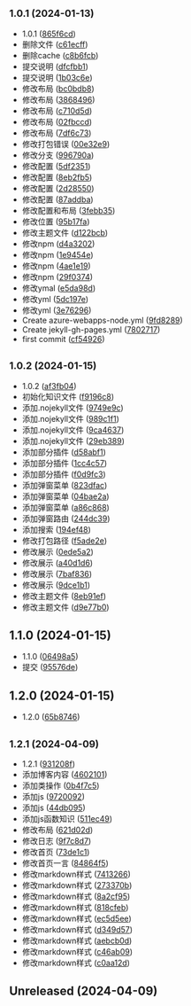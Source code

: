 ## <small>1.0.1 (2024-01-13)</small>

* 1.0.1 ([865f6cd](https://github.com/saofeng-cyber/xm_doc/commit/865f6cd))
* 删除文件 ([c61ecff](https://github.com/saofeng-cyber/xm_doc/commit/c61ecff))
* 删除cache ([c8b6fcb](https://github.com/saofeng-cyber/xm_doc/commit/c8b6fcb))
* 提交说明 ([dfcfbb1](https://github.com/saofeng-cyber/xm_doc/commit/dfcfbb1))
* 提交说明 ([1b03c6e](https://github.com/saofeng-cyber/xm_doc/commit/1b03c6e))
* 修改布局 ([bc0bdb8](https://github.com/saofeng-cyber/xm_doc/commit/bc0bdb8))
* 修改布局 ([3868496](https://github.com/saofeng-cyber/xm_doc/commit/3868496))
* 修改布局 ([c710d5d](https://github.com/saofeng-cyber/xm_doc/commit/c710d5d))
* 修改布局 ([02fbccd](https://github.com/saofeng-cyber/xm_doc/commit/02fbccd))
* 修改布局 ([7df6c73](https://github.com/saofeng-cyber/xm_doc/commit/7df6c73))
* 修改打包错误 ([00e32e9](https://github.com/saofeng-cyber/xm_doc/commit/00e32e9))
* 修改分支 ([996790a](https://github.com/saofeng-cyber/xm_doc/commit/996790a))
* 修改配置 ([5df2351](https://github.com/saofeng-cyber/xm_doc/commit/5df2351))
* 修改配置 ([8eb2fb5](https://github.com/saofeng-cyber/xm_doc/commit/8eb2fb5))
* 修改配置 ([2d28550](https://github.com/saofeng-cyber/xm_doc/commit/2d28550))
* 修改配置 ([87addba](https://github.com/saofeng-cyber/xm_doc/commit/87addba))
* 修改配置和布局 ([3febb35](https://github.com/saofeng-cyber/xm_doc/commit/3febb35))
* 修改位置 ([95b17fa](https://github.com/saofeng-cyber/xm_doc/commit/95b17fa))
* 修改主题文件 ([d122bcb](https://github.com/saofeng-cyber/xm_doc/commit/d122bcb))
* 修改npm ([d4a3202](https://github.com/saofeng-cyber/xm_doc/commit/d4a3202))
* 修改npm ([1e9454e](https://github.com/saofeng-cyber/xm_doc/commit/1e9454e))
* 修改npm ([4ae1e19](https://github.com/saofeng-cyber/xm_doc/commit/4ae1e19))
* 修改npm ([29f0374](https://github.com/saofeng-cyber/xm_doc/commit/29f0374))
* 修改ymal ([e5da98d](https://github.com/saofeng-cyber/xm_doc/commit/e5da98d))
* 修改yml ([5dc197e](https://github.com/saofeng-cyber/xm_doc/commit/5dc197e))
* 修改yml ([3e76296](https://github.com/saofeng-cyber/xm_doc/commit/3e76296))
* Create azure-webapps-node.yml ([9fd8289](https://github.com/saofeng-cyber/xm_doc/commit/9fd8289))
* Create jekyll-gh-pages.yml ([7802717](https://github.com/saofeng-cyber/xm_doc/commit/7802717))
* first commit ([cf54926](https://github.com/saofeng-cyber/xm_doc/commit/cf54926))



## <small>1.0.2 (2024-01-15)</small>

* 1.0.2 ([af3fb04](https://github.com/saofeng-cyber/xm_doc/commit/af3fb04))
* 初始化知识文件 ([f9196c8](https://github.com/saofeng-cyber/xm_doc/commit/f9196c8))
* 添加.nojekyll文件 ([9749e9c](https://github.com/saofeng-cyber/xm_doc/commit/9749e9c))
* 添加.nojekyll文件 ([989c1f1](https://github.com/saofeng-cyber/xm_doc/commit/989c1f1))
* 添加.nojekyll文件 ([9ca4637](https://github.com/saofeng-cyber/xm_doc/commit/9ca4637))
* 添加.nojekyll文件 ([29eb389](https://github.com/saofeng-cyber/xm_doc/commit/29eb389))
* 添加部分插件 ([d58abf1](https://github.com/saofeng-cyber/xm_doc/commit/d58abf1))
* 添加部分插件 ([1cc4c57](https://github.com/saofeng-cyber/xm_doc/commit/1cc4c57))
* 添加部分插件 ([f0d9fc3](https://github.com/saofeng-cyber/xm_doc/commit/f0d9fc3))
* 添加弹窗菜单 ([823dfac](https://github.com/saofeng-cyber/xm_doc/commit/823dfac))
* 添加弹窗菜单 ([04bae2a](https://github.com/saofeng-cyber/xm_doc/commit/04bae2a))
* 添加弹窗菜单 ([a86c868](https://github.com/saofeng-cyber/xm_doc/commit/a86c868))
* 添加弹窗路由 ([244dc39](https://github.com/saofeng-cyber/xm_doc/commit/244dc39))
* 添加搜索 ([194ef48](https://github.com/saofeng-cyber/xm_doc/commit/194ef48))
* 修改打包路径 ([f5ade2e](https://github.com/saofeng-cyber/xm_doc/commit/f5ade2e))
* 修改展示 ([0ede5a2](https://github.com/saofeng-cyber/xm_doc/commit/0ede5a2))
* 修改展示 ([a40d1d6](https://github.com/saofeng-cyber/xm_doc/commit/a40d1d6))
* 修改展示 ([7baf836](https://github.com/saofeng-cyber/xm_doc/commit/7baf836))
* 修改展示 ([9dce1b1](https://github.com/saofeng-cyber/xm_doc/commit/9dce1b1))
* 修改主题文件 ([8eb91ef](https://github.com/saofeng-cyber/xm_doc/commit/8eb91ef))
* 修改主题文件 ([d9e77b0](https://github.com/saofeng-cyber/xm_doc/commit/d9e77b0))



## 1.1.0 (2024-01-15)

* 1.1.0 ([06498a5](https://github.com/saofeng-cyber/xm_doc/commit/06498a5))
* 提交 ([95576de](https://github.com/saofeng-cyber/xm_doc/commit/95576de))



## 1.2.0 (2024-01-15)

* 1.2.0 ([65b8746](https://github.com/saofeng-cyber/xm_doc/commit/65b8746))



## <small>1.2.1 (2024-04-09)</small>

* 1.2.1 ([931208f](https://github.com/saofeng-cyber/xm_doc/commit/931208f))
* 添加博客内容 ([4602101](https://github.com/saofeng-cyber/xm_doc/commit/4602101))
* 添加类操作 ([0b4f7c5](https://github.com/saofeng-cyber/xm_doc/commit/0b4f7c5))
* 添加js ([9720092](https://github.com/saofeng-cyber/xm_doc/commit/9720092))
* 添加js ([44db095](https://github.com/saofeng-cyber/xm_doc/commit/44db095))
* 添加js函数知识 ([511ec49](https://github.com/saofeng-cyber/xm_doc/commit/511ec49))
* 修改布局 ([621d02d](https://github.com/saofeng-cyber/xm_doc/commit/621d02d))
* 修改日志 ([9f7c8d7](https://github.com/saofeng-cyber/xm_doc/commit/9f7c8d7))
* 修改首页 ([73de1c1](https://github.com/saofeng-cyber/xm_doc/commit/73de1c1))
* 修改首页一言 ([84864f5](https://github.com/saofeng-cyber/xm_doc/commit/84864f5))
* 修改markdown样式 ([7413266](https://github.com/saofeng-cyber/xm_doc/commit/7413266))
* 修改markdown样式 ([273370b](https://github.com/saofeng-cyber/xm_doc/commit/273370b))
* 修改markdown样式 ([8a2cf95](https://github.com/saofeng-cyber/xm_doc/commit/8a2cf95))
* 修改markdown样式 ([818cfeb](https://github.com/saofeng-cyber/xm_doc/commit/818cfeb))
* 修改markdown样式 ([ec5d5ee](https://github.com/saofeng-cyber/xm_doc/commit/ec5d5ee))
* 修改markdown样式 ([d349d57](https://github.com/saofeng-cyber/xm_doc/commit/d349d57))
* 修改markdown样式 ([aebcb0d](https://github.com/saofeng-cyber/xm_doc/commit/aebcb0d))
* 修改markdown样式 ([c46ab09](https://github.com/saofeng-cyber/xm_doc/commit/c46ab09))
* 修改markdown样式 ([c0aa12d](https://github.com/saofeng-cyber/xm_doc/commit/c0aa12d))



## Unreleased (2024-04-09)





